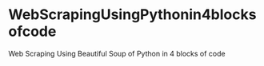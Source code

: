 # WebScrapingUsingPythonin4blocksofcode
Web Scraping Using Beautiful Soup of Python in 4 blocks of code
